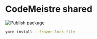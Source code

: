 # CodeMeistre shared

![Publish package](https://github.com/codemeistre/shared/workflows/Publish%20package/badge.svg)

```bash
yarn install --frozen-lock-file
```
